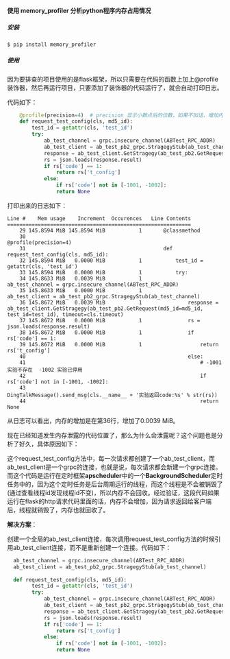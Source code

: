 #### 使用 memory_profiler 分析python程序内存占用情况    

##### 安装

```
$ pip install memory_profiler
```

##### 使用

因为要排查的项目使用的是flask框架，所以只需要在代码的函数上加上@profile装饰器，然后再运行项目，只要添加了装饰器的代码运行了，就会自动打印日志。

代码如下：

```python
    @profile(precision=4)  # precision 显示小数点后的位数，如果不加话，增加内存小于1M就不会显示了
    def request_test_config(cls, md5_id):
        test_id = getattr(cls, 'test_id')
        try:
            ab_test_channel = grpc.insecure_channel(ABTest_RPC_ADDR)
            ab_test_client = ab_test_pb2_grpc.StragegyStub(ab_test_channel)
            response = ab_test_client.GetStragegy(ab_test_pb2.GetRequest(md5_id=md5_id)
            rs = json.loads(response.result)
            if rs['code'] == 1:
                return rs['t_config']
            else:
                if rs['code'] not in [-1001, -1002]:
                return None
```

打印出来的日志如下：

```
Line #    Mem usage    Increment  Occurences   Line Contents
============================================================
    29 145.8594 MiB 145.8594 MiB           1       @classmethod
    30                                             @profile(precision=4)
    31                                             def request_test_config(cls, md5_id):
    32 145.8594 MiB   0.0000 MiB           1           test_id = getattr(cls, 'test_id')
    33 145.8594 MiB   0.0000 MiB           1           try:
    34 145.8633 MiB   0.0039 MiB           1               ab_test_channel = grpc.insecure_channel(ABTest_RPC_ADDR)
    35 145.8633 MiB   0.0000 MiB           1               ab_test_client = ab_test_pb2_grpc.StragegyStub(ab_test_channel)
    36 145.8672 MiB   0.0039 MiB           1               response = ab_test_client.GetStragegy(ab_test_pb2.GetRequest(md5_id=md5_id, test_id=test_id), timeout=cls.timeout)
    37 145.8672 MiB   0.0000 MiB           1               rs = json.loads(response.result)
    38 145.8672 MiB   0.0000 MiB           1               if rs['code'] == 1:
    39 145.8672 MiB   0.0000 MiB           1                   return rs['t_config']
    40                                                     else:
    41                                                         # -1001 实验不存在  -1002 实验已停用
    42                                                         if rs['code'] not in [-1001, -1002]:
    43                                                             DingTalkMessage().send_msg(cls.__name__ + '实验返回code:%s' % str(rs))
    44                                                         return None
```

从日志可以看出，内存的增加是在第36行，增加了0.0039 MiB。

现在已经知道发生内存泄露的代码位置了，那么为什么会泄露呢？这个问题也是分析了好久，具体原因如下：

这个request_test_config方法中，每一次请求都创建了一个ab_test_client，而ab_test_client是一个grpc的连接，也就是说，每次请求都会新建一个grpc连接。而这个代码是运行在定时框架**apscheduler**中的一个**BackgroundScheduler**定时任务中的，因为这个定时任务是后台周期运行的线程，而这个线程是不会被销毁了(通过查看线程id发现线程id不变)，所以内存不会回收。经过验证，这段代码如果运行在flask的http请求代码里面的话，内存不会增加，因为请求返回给客户端后，线程就销毁了，内存也就回收了。

**解决方案**：

创建一个全局的ab_test_client连接，每次调用request_test_config方法的时候引用ab_test_client连接，而不是重新创建一个连接。代码如下：

```python
  ab_test_channel = grpc.insecure_channel(ABTest_RPC_ADDR)
  ab_test_client = ab_test_pb2_grpc.StragegyStub(ab_test_channel)
  
  def request_test_config(cls, md5_id):
        test_id = getattr(cls, 'test_id')
        try:
            ab_test_channel = grpc.insecure_channel(ABTest_RPC_ADDR)
            ab_test_client = ab_test_pb2_grpc.StragegyStub(ab_test_channel)
            response = ab_test_client.GetStragegy(ab_test_pb2.GetRequest(md5_id=md5_id)
            rs = json.loads(response.result)
            if rs['code'] == 1:
                return rs['t_config']
            else:
                if rs['code'] not in [-1001, -1002]:
                return None
```

